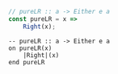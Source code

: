```javascript
// pureLR :: a -> Either e a
const pureLR = x =>
    Right(x);
```


```applescript
-- pureLR :: a -> Either e a
on pureLR(x)
    |Right|(x)
end pureLR
```